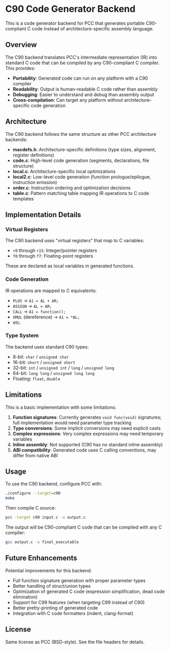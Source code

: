 # C90 Code Generator Backend

This is a code generator backend for PCC that generates portable C90-compliant C code instead of architecture-specific assembly language.

## Overview

The C90 backend translates PCC's intermediate representation (IR) into standard C code that can be compiled by any C90-compliant C compiler. This provides:

- **Portability**: Generated code can run on any platform with a C90 compiler
- **Readability**: Output is human-readable C code rather than assembly
- **Debugging**: Easier to understand and debug than assembly output
- **Cross-compilation**: Can target any platform without architecture-specific code generation

## Architecture

The C90 backend follows the same structure as other PCC architecture backends:

- **macdefs.h**: Architecture-specific definitions (type sizes, alignment, register definitions)
- **code.c**: High-level code generation (segments, declarations, file structure)
- **local.c**: Architecture-specific local optimizations
- **local2.c**: Low-level code generation (function prologue/epilogue, instruction emission)
- **order.c**: Instruction ordering and optimization decisions
- **table.c**: Pattern matching table mapping IR operations to C code templates

## Implementation Details

### Virtual Registers

The C90 backend uses "virtual registers" that map to C variables:
- `r0` through `r15`: Integer/pointer registers
- `f0` through `f7`: Floating-point registers

These are declared as local variables in generated functions.

### Code Generation

IR operations are mapped to C equivalents:
- `PLUS` → `A1 = AL + AR;`
- `ASSIGN` → `AL = AR;`
- `CALL` → `A1 = function();`
- `UMUL` (dereference) → `A1 = *AL;`
- etc.

### Type System

The backend uses standard C90 types:
- 8-bit: `char` / `unsigned char`
- 16-bit: `short` / `unsigned short`
- 32-bit: `int` / `unsigned int` / `long` / `unsigned long`
- 64-bit: `long long` / `unsigned long long`
- Floating: `float`, `double`

## Limitations

This is a basic implementation with some limitations:

1. **Function signatures**: Currently generates `void func(void)` signatures; full implementation would need parameter type tracking
2. **Type conversions**: Some implicit conversions may need explicit casts
3. **Complex expressions**: Very complex expressions may need temporary variables
4. **Inline assembly**: Not supported (C90 has no standard inline assembly)
5. **ABI compatibility**: Generated code uses C calling conventions, may differ from native ABI

## Usage

To use the C90 backend, configure PCC with:

```bash
./configure --target=c90
make
```

Then compile C source:

```bash
pcc -target c90 input.c -o output.c
```

The output will be C90-compliant C code that can be compiled with any C compiler:

```bash
gcc output.c -o final_executable
```

## Future Enhancements

Potential improvements for this backend:

- Full function signature generation with proper parameter types
- Better handling of struct/union types
- Optimization of generated C code (expression simplification, dead code elimination)
- Support for C99 features (when targeting C99 instead of C90)
- Better pretty-printing of generated code
- Integration with C code formatters (indent, clang-format)

## License

Same license as PCC (BSD-style). See the file headers for details.
